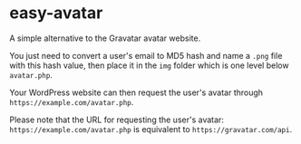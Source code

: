 # easy-avatar

A simple alternative to the Gravatar avatar website.

You just need to convert a user's email to MD5 hash and name a `.png` file with this hash value, then place it in the `img` folder which is one level below `avatar.php`.

Your WordPress website can then request the user's avatar through `https://example.com/avatar.php`.

Please note that the URL for requesting the user's avatar: `https://example.com/avatar.php` is equivalent to `https://gravatar.com/api`. 
